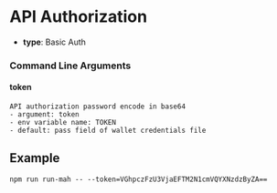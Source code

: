 # API Authorization

- __type__: Basic Auth

### Command Line Arguments
#### token
    API authorization password encode in base64
    - argument: token
    - env variable name: TOKEN
    - default: pass field of wallet credentials file

## Example
    npm run run-mah -- --token=VGhpczFzU3VjaEFTM2N1cmVQYXNzdzByZA==